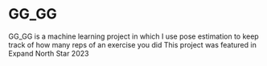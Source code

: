 # GG_GG

GG_GG is a machine learning project in which I use pose estimation to keep track of how many reps of an exercise you did
This project was featured in Expand North Star 2023

